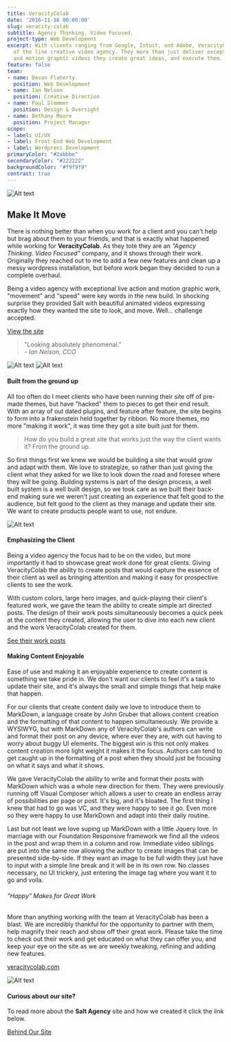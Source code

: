 ```yaml
---
title: VeracityColab
date: '2016-11-16 00:00:00'
slug: veracity-colab
subtitle: Agency Thinking. Video Focused.
project-type: Web Development
excerpt: With clients ranging from Google, Intuit, and Adobe, VeracityColab is a top
  of the line creative video agency. They more than just deliver exceptional live-action
  and motion graphic videos they create great ideas, and execute them.
feature: false
team:
- name: Devan Flaherty
  position: Web Development
- name: Ian Nelson
  position: Creative Direction
- name: Paul Slemmer
  position: Design & Oversight
- name: Bethany Moore
  position: Project Manager
scope:
- label: UI/UX
- label: Front-End Web Development
- label: Wordpress Development
primaryColor: "#2abbbe"
secondaryColor: "#222222"
backgroundColor: "#f9f9f9"
contrast: true
---
```

![Alt text](http://media.saltagency.co/projects/veracity-colab/images/work-top.jpg)

## Make It Move
There is nothing better than when you work for a client and you can't help but brag about them to your friends, and that is exactly what happened while working for **VeracityColab**. As they tote they are an *"Agency Thinking. Video Focused"* company, and it shows through their work. Originally they reached out to me to add a few new features and clean up a messy wordpress installation, but before work began they decided to run a complete overhaul.

Being a video agency with exceptional live action and motion graphic work, "movement" and "speed" were key words in the new build. In shocking surprise they provided Salt with beautiful animated videos expressing exactly how they wanted the site to look, and move. Well... challenge accepted.

<a href="http://veracitycolab.com" class="link">View the site</a>

> "Looking absolutely phenomenal."  
> *- Ian Nelson, CCO*

![Alt text](http://media.saltagency.co/projects/veracity-colab/images/desktop-1.jpg)
![Alt text](http://media.saltagency.co/projects/veracity-colab/images/desktop-2.jpg)

#### Built from the ground up
All too often do I meet clients who have been running their site off of pre-made themes, but have "hacked" them to pieces to get their end result. With an array of out dated plugins, and feature after feature, the site begins to form into a frakenstein held together by ribbon. No more themes, mo more "making it work", it was time they got a site built just for them.

> How do you build a great site that works just the way the client wants it? From the ground up.

So first things first we knew we would be building a site that would grow and adapt with them. We love to strategize, so rather than just giving the client what they asked for we like to look down the road and foresee where they will be going. Building systems is part of the design process, a well built system is a well built design, so we took care as we built their back-end making sure we weren't just creating an experience that felt good to the audience, but felt good to the client as they manage and update their site. We want to create products people want to use, not endure.

![Alt text](http://media.saltagency.co/projects/veracity-colab/images/mobile-showcase-2.jpg)

#### Emphasizing the Client
Being a video agency the focus had to be on the video, but more importantly it had to showcase great work done for great clients. Giving VeracityColab the ability to create posts that would capture the essence of their client as well as bringing attention and making it easy for prospective clients to see the work.

With custom colors, large hero images, and quick-playing their client's featured work, we gave the team the ability to create simple art directed posts. The design of their work posts simultaneously becomes a quick peek at the content they created, allowing the user to dive into each new client and the work VeracityColab created for them.

<a href="http://veracitycolab.com/work" class="link">See their work posts</a>

#### Making Content Enjoyable

Ease of use and making it an enjoyable experience to create content is something we take pride in. We don't want our clients to feel it's a task to update their site, and it's always the small and simple things that help make that happen.

For our clients that create content daily we love to introduce them to MarkDown, a language create by John Gruber that allows content creation and the formatting of that content to happen simultaneously. We provide a WYSIWYG, but with MarkDown any of VeracityColab's authors can write and format their post on any device, where ever they are, with out having to worry about buggy UI elements. The biggest win is this not only makes content creation more light weight it makes it the focus. Authors can tend to get caught up in the formatting of a post when they should just be focusing on what it says and what it shows.

We gave VeracityColab the ability to write and format their posts with MarkDown which was a whole new direction for them. They were previously running off Visual Composer which allows a user to create an endless array of possibilities per page or post. It's big, and it's bloated. The first thing I knew that had to go was VC, and they were happy to see it go. Even more so they were happy to use MarkDown and adapt into their daily routine.

Last but not least we love suping up MarkDown with a little Jquery love. In marriage with our Foundation Responsive framework we find all the videos in the post and wrap them in a column and row. Immediate video siblings are put into the same row allowing the author to create images that can be presented side-by-side. If they want an image to be full width they just have to input with a simple line break and it will be in its own row. No classes necessary, no UI trickery, just entering the image tag where you want it to go and voila.

###### "Happy" Makes for Great Work
More than anything working with the team at VeracityColab has been a blast. We are incredibly thankful for the opportunity to partner with them, help magnify their reach and show off their great work. Please take the time to check out their work and get educated on what they can offer you, and keep your eye on the site as we are weekly tweaking, refining and adding new features.

<a href="http://veracitycolab.com" class="link">veracitycolab.com</a>

![Alt text](http://media.saltagency.co/projects/veracity-colab/images/mobile-showcase-1.jpg)

#### Curious about our site?

To read more about the **Salt Agency** site and how we created it click the link below.

<a href="http://blog.saltagency.co/a-bit-about-the-site/" class="link">Behind Our Site</a>
